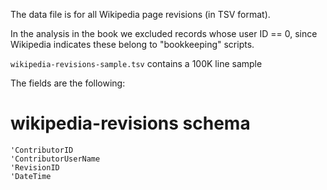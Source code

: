 The data file is for all Wikipedia page revisions (in TSV format).

In the analysis in the book we excluded records whose user ID == 0, since
Wikipedia indicates these belong to "bookkeeping" scripts.

`wikipedia-revisions-sample.tsv` contains a 100K line sample

The fields are the following:

wikipedia-revisions schema
==========================

    'ContributorID
    'ContributorUserName
    'RevisionID
    'DateTime
